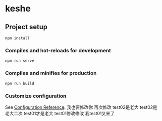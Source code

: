 # keshe

## Project setup
```
npm install
```

### Compiles and hot-reloads for development
```
npm run serve
```

### Compiles and minifies for production
```
npm run build
```

### Customize configuration
See [Configuration Reference](https://cli.vuejs.org/config/).
我也要修改你
再次修改
test02是老大
test02是老大二次
test01才是老大
test01修改修改
我test01又来了
